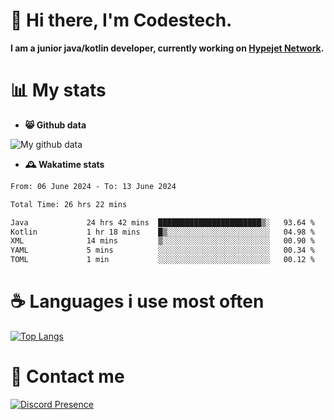# 👋 Hi there, I'm Codestech.
**I am a junior java/kotlin developer, currently working on [Hypejet Network](https://github.com/Hypejet).**

# 📊 My stats
- **😸 Github data**

![My github data](https://github-readme-stats.vercel.app/api?username=Codestech1&count_private=true&include_all_commits=true&theme=codeSTACKr)

- **🕰️ Wakatime stats**
<!--START_SECTION:waka-->

```txt
From: 06 June 2024 - To: 13 June 2024

Total Time: 26 hrs 22 mins

Java             24 hrs 42 mins  ███████████████████████▒░   93.64 %
Kotlin           1 hr 18 mins    █▒░░░░░░░░░░░░░░░░░░░░░░░   04.98 %
XML              14 mins         ▒░░░░░░░░░░░░░░░░░░░░░░░░   00.90 %
YAML             5 mins          ░░░░░░░░░░░░░░░░░░░░░░░░░   00.34 %
TOML             1 min           ░░░░░░░░░░░░░░░░░░░░░░░░░   00.12 %
```

<!--END_SECTION:waka-->

# ☕ Languages i use most often
[![Top Langs](https://github-readme-stats.vercel.app/api/top-langs/?username=Codestech1&layout=compact&langs_count=8&exclude_repo=window5000.github.io&theme=codeSTACKr)](https://github.com/anuraghazra/github-readme-stats)

# 💬 Contact me
[![Discord Presence](https://lanyard.cnrad.dev/api/650718742157852740)](https://discord.com/users/650718742157852740)
</br>
